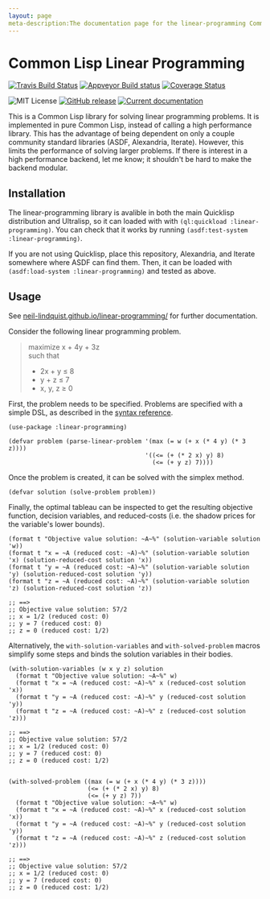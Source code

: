 ```yaml
---
layout: page
meta-description:The documentation page for the linear-programming Common Lisp library.
---
```


# Common Lisp Linear Programming
[![Travis Build Status](https://img.shields.io/travis/neil-lindquist/linear-programming.svg?logo=travis)](https://travis-ci.org/neil-lindquist/linear-programming)
[![Appveyor Build status](https://ci.appveyor.com/api/projects/status/8rx1x28xxx7tkis4/branch/master?svg=true)](https://ci.appveyor.com/project/neil-lindquist/linear-programming/branch/master)
[![Coverage Status](https://coveralls.io/repos/github/neil-lindquist/linear-programming/badge.svg?branch=master)](https://coveralls.io/github/neil-lindquist/linear-programming?branch=master)

![MIT License](https://img.shields.io/github/license/neil-lindquist/linear-programming.svg?color=informational)
[![GitHub release](https://img.shields.io/github/release/neil-lindquist/linear-programming.svg)](https://github.com/neil-lindquist/linear-programming/releases)
[![Current documentation](https://img.shields.io/badge/docs-current-informational.svg)](https://neil-lindquist.github.io/linear-programming/)



This is a Common Lisp library for solving linear programming problems.
It is implemented in pure Common Lisp, instead of calling a high performance library.
This has the advantage of being dependent on only a couple community standard libraries (ASDF, Alexandria, Iterate).
However, this limits the performance of solving larger problems.
If there is interest in a high performance backend, let me know; it shouldn't be hard to make the backend modular.

## Installation
The linear-programming library is avalible in both the main Quicklisp distribution and Ultralisp, so it can loaded with with `(ql:quickload :linear-programming)`.
You can check that it works by running `(asdf:test-system :linear-programming)`.

If you are not using Quicklisp, place this repository, Alexandria, and Iterate somewhere where ASDF can find them.
Then, it can be loaded with `(asdf:load-system :linear-programming)` and tested as above.


## Usage
See [neil-lindquist.github.io/linear-programming/](https://neil-lindquist.github.io/linear-programming/) for further documentation.

Consider the following linear programming problem.
> maximize  x + 4y + 3z  
> such that  
> * 2x + y &#x2264; 8  
> * y + z &#x2264; 7
> * x, y, z &#x2265; 0

First, the problem needs to be specified.
Problems are specified with a simple DSL, as described in the [syntax reference](https://neil-lindquist.github.io/linear-programming/linear-problem-syntax).
```common-lisp
(use-package :linear-programming)

(defvar problem (parse-linear-problem '(max (= w (+ x (* 4 y) (* 3 z))))
                                      '((<= (+ (* 2 x) y) 8)
                                        (<= (+ y z) 7))))
```
Once the problem is created, it can be solved with the simplex method.
```common-lisp
(defvar solution (solve-problem problem))
```
Finally, the optimal tableau can be inspected to get the resulting objective function, decision variables, and reduced-costs (i.e. the shadow prices for the variable's lower bounds).
```common-lisp
(format t "Objective value solution: ~A~%" (solution-variable solution 'w))
(format t "x = ~A (reduced cost: ~A)~%" (solution-variable solution 'x) (solution-reduced-cost solution 'x))
(format t "y = ~A (reduced cost: ~A)~%" (solution-variable solution 'y) (solution-reduced-cost solution 'y))
(format t "z = ~A (reduced cost: ~A)~%" (solution-variable solution 'z) (solution-reduced-cost solution 'z))

;; ==>
;; Objective value solution: 57/2
;; x = 1/2 (reduced cost: 0)
;; y = 7 (reduced cost: 0)
;; z = 0 (reduced cost: 1/2)
```
Alternatively, the `with-solution-variables` and `with-solved-problem` macros simplify some steps and binds the solution variables in their bodies.

```common-lisp
(with-solution-variables (w x y z) solution
  (format t "Objective value solution: ~A~%" w)
  (format t "x = ~A (reduced cost: ~A)~%" x (reduced-cost solution 'x))
  (format t "y = ~A (reduced cost: ~A)~%" y (reduced-cost solution 'y))
  (format t "z = ~A (reduced cost: ~A)~%" z (reduced-cost solution 'z)))

;; ==>
;; Objective value solution: 57/2
;; x = 1/2 (reduced cost: 0)
;; y = 7 (reduced cost: 0)
;; z = 0 (reduced cost: 1/2)


(with-solved-problem ((max (= w (+ x (* 4 y) (* 3 z))))
                      (<= (+ (* 2 x) y) 8)
                      (<= (+ y z) 7))
  (format t "Objective value solution: ~A~%" w)
  (format t "x = ~A (reduced cost: ~A)~%" x (reduced-cost solution 'x))
  (format t "y = ~A (reduced cost: ~A)~%" y (reduced-cost solution 'y))
  (format t "z = ~A (reduced cost: ~A)~%" z (reduced-cost solution 'z)))

;; ==>
;; Objective value solution: 57/2
;; x = 1/2 (reduced cost: 0)
;; y = 7 (reduced cost: 0)
;; z = 0 (reduced cost: 1/2)
```

